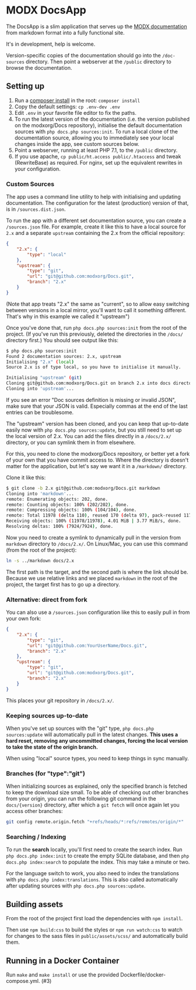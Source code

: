 # MODX DocsApp

The DocsApp is a slim application that serves up the [MODX documentation](https://github.com/modxorg/Docs) from markdown format into a fully functional site.

It's in development, help is welcome.

Version-specific copies of the documentation should go into the `/doc-sources` directory. Then point a webserver at the `/public` directory to browse the documentation.


## Setting up

1. Run a [composer install](https://getcomposer.org) in the root: `composer install`
2. Copy the default settings: `cp .env-dev .env`
3. Edit `.env` in your favorite file editor to fix the paths. 
4. To run the latest version of the documentation (i.e. the version published on the modxorg/Docs repository), initialise the default documentation sources with `php docs.php sources:init`. To run a local clone of the documentation source, allowing you to immediately see your local changes inside the app, see custom sources below.
5. Point a webserver, running at least PHP 7.1, to the `/public` directory. 
6. If you use apache, `cp public/ht.access public/.htaccess` and tweak (RewriteBase) as required. For nginx, set up the equivalent rewrites in your configuration.

### Custom Sources

The app uses a command line utility to help with initialising and updating documentation. The configuration for the latest (production) version of that, is in `/sources.dist.json`.

To run the app with a different set documentation source, you can create a `/sources.json` file. For example, create it like this to have a local source for `2.x` and a separate `upstream` containing the 2.x from the official repository:

```json
{
    "2.x": {
        "type": "local"
    },
    "upstream": {
        "type": "git",
        "url": "git@github.com:modxorg/Docs.git",
        "branch": "2.x"
    }
}
```

(Note that app treats "2.x" the same as "current", so to allow easy switching between versions in a local mirror, you'll want to call it something different. That's why in this example we called it "upstream")

Once you've done that, run `php docs.php sources:init` from the root of the project. (If you've run this previously, deleted the directories in the `/docs/` directory first.) You should see output like this:

```bash
$ php docs.php sources:init
Found 2 documentation sources: 2.x, upstream
Initialising "2.x" (local)
Source 2.x is of type local, so you have to initialise it manually.

Initialising "upstream" (git)
Cloning git@github.com:modxorg/Docs.git on branch 2.x into docs directory upstream...
Cloning into 'upstream'...
```

If you see an error "Doc sources definition is missing or invalid JSON", make sure that your JSON is valid. Especially commas at the end of the last entries can be troublesome.

The "upstream" version has been cloned, and you can keep that up-to-date easily now with `php docs.php sources:update`, but you still need to set up the local version of 2.x. You can add the files directly in a `/docs/2.x/` directory, or you can symlink them in from elsewhere. 

For this, you need to clone the modxorg/Docs repository, or better yet a fork of your own that you have commit access to. Where the directory is doesn't matter for the application, but let's say we want it in a `/markdown/` directory. 

Clone it like this: 

```bash
$ git clone -b 2.x git@github.com:modxorg/Docs.git markdown
Cloning into 'markdown'...
remote: Enumerating objects: 202, done.
remote: Counting objects: 100% (202/202), done.
remote: Compressing objects: 100% (104/104), done.
remote: Total 11978 (delta 110), reused 170 (delta 97), pack-reused 11776
Receiving objects: 100% (11978/11978), 4.01 MiB | 3.77 MiB/s, done.
Resolving deltas: 100% (7924/7924), done.
```

Now you need to create a symlink to dynamically pull in the version from `markdown` directory to `/docs/2.x/`. On Linux/Mac, you can use this command (from the root of the project):

```bash
ln -s ../markdown docs/2.x
```

The first path is the target, and the second path is where the link should be. Because we use relative links and we placed `markdown` in the root of the project, the target first has to go up a directory. 

### Alternative: direct from fork

You can also use a `/sources.json` configuration like this to easily pull in from your own fork:

```json
{
    "2.x": {
        "type": "git",
        "url": "git@github.com:YourUserName/Docs.git",
        "branch": "2.x"
    },
    "upstream": {
        "type": "git",
        "url": "git@github.com:modxorg/Docs.git",
        "branch": "2.x"
    }
}
```

This places your git repository in `/docs/2.x/`.

### Keeping sources up-to-date

When you've set up sources with the "git" type, `php docs.php sources:update` will automatically pull in the latest changes. **This uses a hard reset, removing any uncommitted changes, forcing the local version to take the state of the origin branch.**

When using "local" source types, you need to keep things in sync manually.

### Branches (for "type":"git")

When initializing sources as explained, only the specified branch is fetched to keep the download size small. To be able of checking out other branches from your origin, you can run the following git command in the `docs/{version}` directory, after which a `git fetch` will once again let you access other branches:

```bash
git config remote.origin.fetch "+refs/heads/*:refs/remotes/origin/*"
```

### Searching / Indexing

To run the **search** locally, you'll first need to create the search index. Run `php docs.php index:init` to create the empty SQLite database, and then `php docs.php index:search` to populate the index. This may take a minute or two. 

For the language switch to work, you also need to index the translations with `php docs.php index:translations`. This is also called automatically after updating sources with `php docs.php sources:update`. 

## Building assets

From the root of the project first load the dependencies with `npm install`. 

Then use `npm build:css` to build the styles or `npm run watch:css` to watch for changes to the sass files in `public/assets/scss/` and automatically build them.

## Running in a Docker Container

Run `make` and `make install` or use the provided Dockerfile/docker-compose.yml. (#3)
